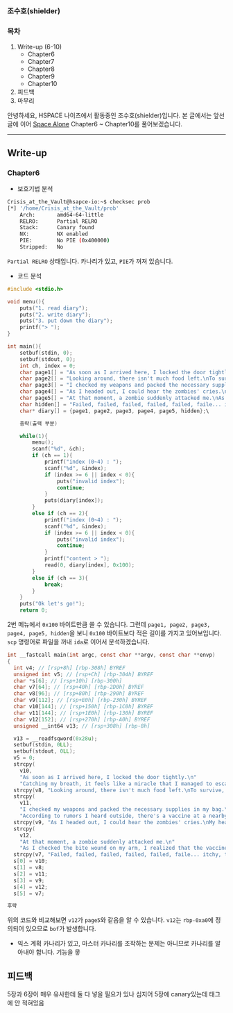 ### 조수호(shielder)

### 목차
1. Write-up (6-10)
   - Chapter6
   - Chapter7
   - Chapter8
   - Chapter9
   - Chapter10
2. 피드백
3. 마무리

안녕하세요, HSPACE 나이츠에서 활동중인 조수호(shielder)입니다. 본 글에서는 앞선 글에 이어 [Space Alone](https://github.com/hspace-io/HSPACE-LOB) Chapter6 ~ Chapter10를 풀어보겠습니다.

---
## Write-up

### Chapter6

- 보호기법 분석

```bash
Crisis_at_the_Vault@hsapce-io:~$ checksec prob
[*] '/home/Crisis_at_the_Vault/prob'
    Arch:       amd64-64-little
    RELRO:      Partial RELRO
    Stack:      Canary found
    NX:         NX enabled
    PIE:        No PIE (0x400000)
    Stripped:   No
```

`Partial RELRO` 상태입니다. 카나리가 있고, `PIE`가 꺼져 있습니다.

- 코드 분석
```C
#include <stdio.h>

void menu(){
    puts("1. read diary");
    puts("2. write diary");
    puts("3. put down the diary");
    printf("> ");
}

int main(){
    setbuf(stdin, 0);
    setbuf(stdout, 0);
    int ch, index = 0;
    char page1[] = "As soon as I arrived here, I locked the door tightly.\nCatching my breath, it feels like a miracle that I managed to escape safely.";
    char page2[] = "Looking around, there isn't much food left.\nTo survive, I'll have to go out again soon.";
    char page3[] = "I checked my weapons and packed the necessary supplies in my bag.\nAccording to rumors I heard outside, there's a vaccine at a nearby lab.";
    char page4[] = "As I headed out, I could hear the zombies' cries.\nMy heart was pounding wildly, but I moved quietly.";
    char page5[] = "At that moment, a zombie suddenly attacked me.\nAs I checked the bite wound on my arm, I realized that the vaccine at the lab was now my last hope.";
    char hidden[] = "Failed, failed, failed, failed, failed, faile... itchy, tasty";
    char* diary[] = {page1, page2, page3, page4, page5, hidden};\

	중략(출력 부분)

    while(1){
        menu();
        scanf("%d", &ch);
        if (ch == 1){
            printf("index (0~4) : ");
            scanf("%d", &index);
            if (index >= 6 || index < 0){
                puts("invalid index");
                continue;
            }
            puts(diary[index]);
        }
        else if (ch == 2){
            printf("index (0~4) : ");
            scanf("%d", &index);
            if (index >= 6 || index < 0){
                puts("invalid index");
                continue;
            }
            printf("content > ");
            read(0, diary[index], 0x100);
        }
        else if (ch == 3){
            break;
        }
    }
    puts("Ok let's go!");
    return 0;
```

2번 메뉴에서 `0x100` 바이트만큼 쓸 수 있습니다. 그런데 `page1, page2, page3, page4, page5, hidden`을 보니 `0x100` 바이트보다 적은 길이를 가지고 있어보입니다. `scp` 명령어로 파일을 꺼내 `ida`로 이어서 분석하겠습니다.

```C
int __fastcall main(int argc, const char **argv, const char **envp)
{
  int v4; // [rsp+8h] [rbp-308h] BYREF
  unsigned int v5; // [rsp+Ch] [rbp-304h] BYREF
  char *s[6]; // [rsp+10h] [rbp-300h]
  char v7[64]; // [rsp+40h] [rbp-2D0h] BYREF
  char v8[96]; // [rsp+80h] [rbp-290h] BYREF
  char v9[112]; // [rsp+E0h] [rbp-230h] BYREF
  char v10[144]; // [rsp+150h] [rbp-1C0h] BYREF
  char v11[144]; // [rsp+1E0h] [rbp-130h] BYREF
  char v12[152]; // [rsp+270h] [rbp-A0h] BYREF
  unsigned __int64 v13; // [rsp+308h] [rbp-8h]

  v13 = __readfsqword(0x28u);
  setbuf(stdin, 0LL);
  setbuf(stdout, 0LL);
  v5 = 0;
  strcpy(
    v10,
    "As soon as I arrived here, I locked the door tightly.\n"
    "Catching my breath, it feels like a miracle that I managed to escape safely.");
  strcpy(v8, "Looking around, there isn't much food left.\nTo survive, I'll have to go out again soon.");
  strcpy(
    v11,
    "I checked my weapons and packed the necessary supplies in my bag.\n"
    "According to rumors I heard outside, there's a vaccine at a nearby lab.");
  strcpy(v9, "As I headed out, I could hear the zombies' cries.\nMy heart was pounding wildly, but I moved quietly.");
  strcpy(
    v12,
    "At that moment, a zombie suddenly attacked me.\n"
    "As I checked the bite wound on my arm, I realized that the vaccine at the lab was now my last hope.");
  strcpy(v7, "Failed, failed, failed, failed, failed, faile... itchy, tasty");
  s[0] = v10;
  s[1] = v8;
  s[2] = v11;
  s[3] = v9;
  s[4] = v12;
  s[5] = v7;

후략
```

위의 코드와 비교해보면 `v12`가 `page5`와 같음을 알 수 있습니다. `v12`는 `rbp-0xa0`에 정의되어 있으므로 `bof`가 발생합니다.

- 익스 계획
카나리가 있고, 마스터 카나리를 조작하는 문제는 아니므로 카나리를 알아내야 합니다. 기능을 뭏
## 피드백

5장과 6장이 매우 유사한데 둘 다 넣을 필요가 있나
심지어 5장에 canary있는데 태그에 안 적혀있음

